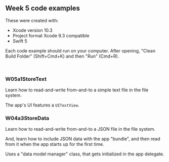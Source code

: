 ## Week 5 code examples

These were created with: 
* Xcode version 10.3
* Project format Xcode 9.3 compatible
* Swift 5

Each code example should run on your computer. After opening, "Clean Build Folder" (Shift+Cmd+K) and then "Run" (Cmd+R). 

<br>

###  W05a1StoreText

Learn how to read-and-write from-and-to a simple text file in the file system. 

The app's UI features a `UITextView`. 
<br>

### W04a3StoreData

Learn how to read-and-write from-and-to a JSON file in the file system. 

And, learn how to include JSON data with the app "bundle", and then read from it when the app starts up for the first time. 

Uses a "data model manager" class, that gets initialized in the app delegate. 

<br>
